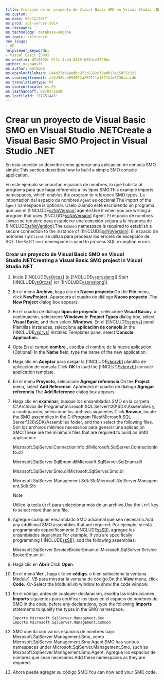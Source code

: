 ```yaml
---
title: Creación de un proyecto de Visual Basic SMO en Visual Studio .NET | Microsoft Docs
ms.custom: ''
ms.date: 06/13/2017
ms.prod: sql-server-2014
ms.reviewer: ''
ms.technology: database-engine
ms.topic: reference
dev_langs:
- VB
helpviewer_keywords:
- Visual Basic [SMO]
ms.assetid: d7a3892c-0f1c-4c4d-8480-b58dce3720bc
author: mashamsft
ms.author: mathoma
ms.openlocfilehash: 844d27ab6aadbc972c6282c79adb13e15d55c322
ms.sourcegitcommit: ad4d92dce894592a259721a1571b1d8736abacdb
ms.translationtype: MT
ms.contentlocale: es-ES
ms.lasthandoff: 08/04/2020
ms.locfileid: "87751445"
---
```

# <a name="create-a-visual-basic-smo-project-in-visual-studio-net"></a><span data-ttu-id="dc7aa-102">Crear un proyecto de Visual Basic SMO en Visual Studio .NET</span><span class="sxs-lookup"><span data-stu-id="dc7aa-102">Create a Visual Basic SMO Project in Visual Studio .NET</span></span>
  <span data-ttu-id="dc7aa-103">En esta sección se describe cómo generar una aplicación de consola SMO simple.</span><span class="sxs-lookup"><span data-stu-id="dc7aa-103">This section describes how to build a simple SMO console application.</span></span>  
  
 <span data-ttu-id="dc7aa-104">En este ejemplo se importan espacios de nombres, lo que habilita al programa para que haga referencia a los tipos SMO.</span><span class="sxs-lookup"><span data-stu-id="dc7aa-104">This example imports namespaces, which enables the program to reference SMO types.</span></span> <span data-ttu-id="dc7aa-105">La importación del espacio de nombres `Agent` es opcional.</span><span class="sxs-lookup"><span data-stu-id="dc7aa-105">The import of the `Agent` namespace is optional.</span></span> <span data-ttu-id="dc7aa-106">Úselo cuando esté escribiendo un programa que use el [!INCLUDE[ssNoVersion](../../includes/ssnoversion-md.md)] agente.</span><span class="sxs-lookup"><span data-stu-id="dc7aa-106">Use it when you are writing a program that uses [!INCLUDE[ssNoVersion](../../includes/ssnoversion-md.md)] Agent.</span></span> <span data-ttu-id="dc7aa-107">El espacio de nombres `Common` se requiere para establecer una conexión segura a la instancia de [!INCLUDE[ssNoVersion](../../includes/ssnoversion-md.md)].</span><span class="sxs-lookup"><span data-stu-id="dc7aa-107">The `Common` namespace is required to establish a secure connection to the instance of [!INCLUDE[ssNoVersion](../../includes/ssnoversion-md.md)].</span></span> <span data-ttu-id="dc7aa-108">El espacio de nombres `SqlClient` se utiliza para procesar los errores de excepción de SQL.</span><span class="sxs-lookup"><span data-stu-id="dc7aa-108">The `SqlClient` namespace is used to process SQL exception errors.</span></span>  
  
### <a name="creating-a-visual-basic-smo-project-in-visual-studionet"></a><span data-ttu-id="dc7aa-109">Crear un proyecto de Visual Basic SMO en Visual Studio.NET</span><span class="sxs-lookup"><span data-stu-id="dc7aa-109">Creating a Visual Basic SMO project in Visual Studio.NET</span></span>  
  
1.  <span data-ttu-id="dc7aa-110">Inicie [!INCLUDE[vsOrcas](../../includes/vsorcas-md.md)] (o [!INCLUDE[vsprvslong](../../includes/vsprvslong-md.md)]).</span><span class="sxs-lookup"><span data-stu-id="dc7aa-110">Start [!INCLUDE[vsOrcas](../../includes/vsorcas-md.md)] (or [!INCLUDE[vsprvslong](../../includes/vsprvslong-md.md)]).</span></span>  
  
2.  <span data-ttu-id="dc7aa-111">En el menú **Archivo**, haga clic en **Nuevo proyecto**.</span><span class="sxs-lookup"><span data-stu-id="dc7aa-111">On the **File** menu, click **NewProject.**</span></span> <span data-ttu-id="dc7aa-112">Aparecerá el cuadro de diálogo **Nuevo proyecto** .</span><span class="sxs-lookup"><span data-stu-id="dc7aa-112">The **New Project** dialog box appears.</span></span>  
  
3.  <span data-ttu-id="dc7aa-113">En el cuadro de diálogo **tipos de proyecto** , seleccione **Visual Basic**y, a continuación, seleccione **Windows**.</span><span class="sxs-lookup"><span data-stu-id="dc7aa-113">In **Project Types** dialog box, select **Visual Basic**, and then select **Windows**.</span></span> <span data-ttu-id="dc7aa-114">En el [!INCLUDE[vsprvs](../../includes/vsprvs-md.md)] panel Plantillas instaladas, seleccione **aplicación de consola.**</span><span class="sxs-lookup"><span data-stu-id="dc7aa-114">In the [!INCLUDE[vsprvs](../../includes/vsprvs-md.md)] Installed Templates pane, select **Console Application.**</span></span>  
  
4.  <span data-ttu-id="dc7aa-115">Opta En el campo **nombre** , escriba el nombre de la nueva aplicación.</span><span class="sxs-lookup"><span data-stu-id="dc7aa-115">(Optional) In the **Name** field, type the name of the new application.</span></span>  
  
5.  <span data-ttu-id="dc7aa-116">Haga clic en **Aceptar** para cargar la [!INCLUDE[vbprvb](../../includes/vbprvb-md.md)] plantilla de aplicación de consola.</span><span class="sxs-lookup"><span data-stu-id="dc7aa-116">Click **OK** to load the [!INCLUDE[vbprvb](../../includes/vbprvb-md.md)] console application template.</span></span>  
  
6.  <span data-ttu-id="dc7aa-117">En el menú **Proyecto**, seleccione **Agregar referencia**.</span><span class="sxs-lookup"><span data-stu-id="dc7aa-117">On the **Project** menu, select **Add Reference**.</span></span> <span data-ttu-id="dc7aa-118">Aparecerá el cuadro de diálogo **Agregar referencia**.</span><span class="sxs-lookup"><span data-stu-id="dc7aa-118">The **Add Reference** dialog box appears.</span></span>  
  
7.  <span data-ttu-id="dc7aa-119">Haga clic en **examinar**, busque los ensamblados SMO en la carpeta C:\Archivos de Programa\microsoft SQL Server\120\SDK\Assemblies y, a continuación, seleccione los archivos siguientes.</span><span class="sxs-lookup"><span data-stu-id="dc7aa-119">Click **Browse**, locate the SMO assemblies in the C:\Program Files\Microsoft SQL Server\120\SDK\Assemblies folder, and then select the following files.</span></span> <span data-ttu-id="dc7aa-120">Son los archivos mínimos necesarios para generar una aplicación SMO:</span><span class="sxs-lookup"><span data-stu-id="dc7aa-120">These are the minimum files that are required to build an SMO application:</span></span>  
  
     <span data-ttu-id="dc7aa-121">Microsoft.SqlServer.ConnectionInfo.dll</span><span class="sxs-lookup"><span data-stu-id="dc7aa-121">Microsoft.SqlServer.ConnectionInfo.dll</span></span>  
  
     <span data-ttu-id="dc7aa-122">Microsoft.SqlServer.SqlEnum.dll</span><span class="sxs-lookup"><span data-stu-id="dc7aa-122">Microsoft.SqlServer.SqlEnum.dll</span></span>  
  
     <span data-ttu-id="dc7aa-123">Microsoft.SqlServer.Smo.dll</span><span class="sxs-lookup"><span data-stu-id="dc7aa-123">Microsoft.SqlServer.Smo.dll</span></span>  
  
     <span data-ttu-id="dc7aa-124">Microsoft.SqlServer.Management.Sdk.Sfc</span><span class="sxs-lookup"><span data-stu-id="dc7aa-124">Microsoft.SqlServer.Management.Sdk.Sfc</span></span>  
  
    > [!NOTE]  
    >  <span data-ttu-id="dc7aa-125">Utilice la tecla `Ctrl` para seleccionar más de un archivo.</span><span class="sxs-lookup"><span data-stu-id="dc7aa-125">Use the `Ctrl` key to select more than one file.</span></span>  
  
8.  <span data-ttu-id="dc7aa-126">Agregue cualquier ensamblado SMO adicional que sea necesario.</span><span class="sxs-lookup"><span data-stu-id="dc7aa-126">Add any additional SMO assemblies that are required.</span></span> <span data-ttu-id="dc7aa-127">Por ejemplo, si está programando específicamente [!INCLUDE[ssSB](../../includes/sssb-md.md)], agregue los ensamblados siguientes:</span><span class="sxs-lookup"><span data-stu-id="dc7aa-127">For example, if you are specifically programming [!INCLUDE[ssSB](../../includes/sssb-md.md)], add the following assemblies:</span></span>  
  
     <span data-ttu-id="dc7aa-128">Microsoft.SqlServer.ServiceBrokerEmum.dll</span><span class="sxs-lookup"><span data-stu-id="dc7aa-128">Microsoft.SqlServer.ServiceBrokerEmum.dll</span></span>  
  
9. <span data-ttu-id="dc7aa-129">Haga clic en **Abrir**.</span><span class="sxs-lookup"><span data-stu-id="dc7aa-129">Click **Open**.</span></span>  
  
10. <span data-ttu-id="dc7aa-130">En el menú **Ver** , haga clic en **código**. o bien seleccione la ventana Module1. VB para mostrar la ventana de código.</span><span class="sxs-lookup"><span data-stu-id="dc7aa-130">On the **View** menu, click **Code**.-Or-Select the Module1.vb window to show the code window.</span></span>  
  
11. <span data-ttu-id="dc7aa-131">En el código, antes de cualquier declaración, escriba las instrucciones **Imports** siguientes para certificar los tipos en el espacio de nombres de SMO.</span><span class="sxs-lookup"><span data-stu-id="dc7aa-131">In the code, before any declarations, type the following **Imports** statements to qualify the types in the SMO namespace.</span></span>  
  
    ```  
    Imports Microsoft.SqlServer.Management.Smo  
    Imports Microsoft.SqlServer.Management.Common  
    ```  
  
12. <span data-ttu-id="dc7aa-132">SMO cuenta con varios espacios de nombres bajo Microsoft.SqlServer.Management.Smo, como Microsoft.SqlServer.Management.Smo.Agent.</span><span class="sxs-lookup"><span data-stu-id="dc7aa-132">SMO has various namespaces under Microsoft.SqlServer.Management.Smo, such as Microsoft.SqlServer.Management.Smo.Agent.</span></span> <span data-ttu-id="dc7aa-133">Agregue los espacios de nombres que sean necesarios.</span><span class="sxs-lookup"><span data-stu-id="dc7aa-133">Add these namespaces as they are required.</span></span>  
  
13. <span data-ttu-id="dc7aa-134">Ahora puede agregar su código SMO.</span><span class="sxs-lookup"><span data-stu-id="dc7aa-134">You can now add your SMO code.</span></span>  
  
  
